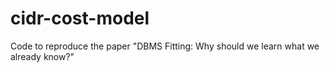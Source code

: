 # cidr-cost-model
Code to reproduce the paper "DBMS Fitting: Why should we learn what we already know?"
